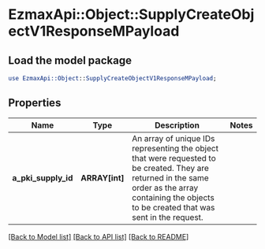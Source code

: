# EzmaxApi::Object::SupplyCreateObjectV1ResponseMPayload

## Load the model package
```perl
use EzmaxApi::Object::SupplyCreateObjectV1ResponseMPayload;
```

## Properties
Name | Type | Description | Notes
------------ | ------------- | ------------- | -------------
**a_pki_supply_id** | **ARRAY[int]** | An array of unique IDs representing the object that were requested to be created.  They are returned in the same order as the array containing the objects to be created that was sent in the request. | 

[[Back to Model list]](../README.md#documentation-for-models) [[Back to API list]](../README.md#documentation-for-api-endpoints) [[Back to README]](../README.md)


